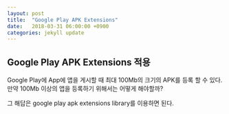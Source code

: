 ```yaml
---
layout: post
title:  "Google Play APK Extensions"
date:   2018-03-31 06:00:00 +0900
categories: jekyll update
---
```

## Google Play APK Extensions 적용
Google Play에 App에 앱을 게시할 때 최대 100Mb의 크기의 APK를 등록 할 수 있다.
만약 100Mb 이상의 앱을 등록하기 위해서는 어떻게 해야할까?

그 해답은 google play apk extensions library를 이용하면 된다.
